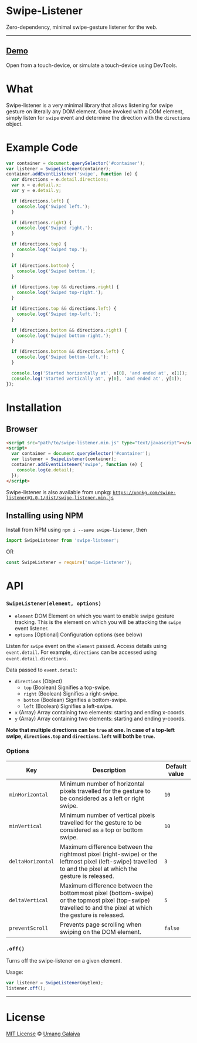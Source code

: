 # Swipe-Listener

Zero-dependency, minimal swipe-gesture listener for the web.

---

## [Demo](https://umanghome.github.io/swipe-listener) 

Open from a touch-device, or simulate a touch-device using DevTools.

# What

Swipe-listener is a very minimal library that allows listening for swipe gesture on literally any DOM element. Once invoked with a DOM element, simply listen for `swipe` event and determine the direction with the `directions` object.

# Example Code

```js
var container = document.querySelector('#container');
var listener = SwipeListener(container);
container.addEventListener('swipe', function (e) {
  var directions = e.detail.directions;
  var x = e.detail.x;
  var y = e.detail.y;

  if (directions.left) {
    console.log('Swiped left.');
  }

  if (directions.right) {
    console.log('Swiped right.');
  }

  if (directions.top) {
    console.log('Swiped top.');
  }

  if (directions.bottom) {
    console.log('Swiped bottom.');
  }

  if (directions.top && directions.right) {
    console.log('Swiped top-right.');
  }

  if (directions.top && directions.left) {
    console.log('Swiped top-left.');
  }

  if (directions.bottom && directions.right) {
    console.log('Swiped bottom-right.');
  }

  if (directions.bottom && directions.left) {
    console.log('Swiped bottom-left.');
  }

  console.log('Started horizontally at', x[0], 'and ended at', x[1]);
  console.log('Started vertically at', y[0], 'and ended at', y[1]);
});
```

# Installation

## Browser

```html
<script src="path/to/swipe-listener.min.js" type="text/javascript"></script>
<script>
  var container = document.querySelector('#container');
  var listener = SwipeListener(container);
  container.addEventListener('swipe', function (e) {
    console.log(e.detail);
  });
</script>
```

Swipe-listener is also available from unpkg: [`https://unpkg.com/swipe-listener@1.0.1/dist/swipe-listener.min.js`](https://unpkg.com/swipe-listener@1.0.2/dist/swipe-listener.min.js)

## Installing using NPM

Install from NPM using `npm i --save swipe-listener`, then

```js
import SwipeListener from 'swipe-listener';
```

OR

```js
const SwipeListener = require('swipe-listener');
```

# API

### `SwipeListener(element, options)`

- `element` DOM Element on which you want to enable swipe gesture tracking. This is the element on which you will be attacking the `swipe` event listener.
- `options` [Optional] Configuration options (see below)

Listen for `swipe` event on the `element` passed. Access details using `event.detail`. For example, `directions` can be accessed using `event.detail.directions`.

Data passed to `event.detail`:

- `directions` (Object)
  - `top` (Boolean) Signifies a top-swipe.
  - `right` (Boolean) Signifies a right-swipe.
  - `bottom` (Boolean) Signifies a bottom-swipe.
  - `left` (Boolean) Signifies a left-swipe.
- `x` (Array) Array containing two elements: starting and ending x-coords.
- `y` (Array) Array containing two elements: starting and ending y-coords.

**Note that multiple directions can be `true` at one. In case of a top-left swipe, `directions.top` and `directions.left` will both be `true`.**

### Options

| Key | Description | Default value |
| --- | --- | --- |
| `minHorizontal` | Minimum number of horizontal pixels travelled for the gesture to be considered as a left or right swipe. | `10` |
| `minVertical` | Minimum number of vertical pixels travelled for the gesture to be considered as a top or bottom swipe. | `10` |
| `deltaHorizontal` | Maximum difference between the rightmost pixel (right-swipe) or the leftmost pixel (left-swipe) travelled to and the pixel at which the gesture is released. | `3` |
| `deltaVertical` | Maximum difference between the bottommost pixel (bottom-swipe) or the topmost pixel (top-swipe) travelled to and the pixel at which the gesture is released. | `5` |
| `preventScroll` | Prevents page scrolling when swiping on the DOM element. | `false` |

### `.off()`

Turns off the swipe-listener on a given element.

Usage:

```js
var listener = SwipeListener(myElem);
listener.off();
```

---

# License

[MIT License](https://opensource.org/licenses/MIT) © [Umang Galaiya](https://umanggalaiya.in/)
